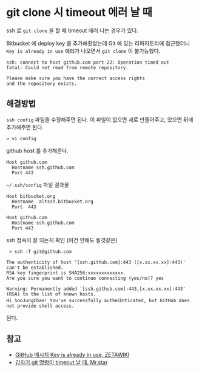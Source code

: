 # git clone 시 timeout 에러 날 때

ssh 로 `git clone` 을 할 때 timeout 에러 나는 경우가 있다.

Bitbucket 에 deploy key 를 추가해줬었는데 
Git 에 있는 리파지토리에 접근했더니 `Key is already in use` 에러가 나오면서 `git clone` 이 불가능했다.

```
ssh: connect to host github.com port 22: Operation timed out
fatal: Could not read from remote repository.

Please make sure you have the correct access rights
and the repository exists.
```

## 해결방법
`ssh config` 파일을 수정해주면 된다.
이 파일이 없으면 새로 만들어주고, 았으면 뒤에 추가해주면 된다.

```
> vi config
```
github host 를 추가해준다.
```
Host github.com
  Hostname ssh.github.com
  Port 443
```

`~/.ssh/config` 파일 결과물
```
Host bitbucket.org
  Hostname  altssh.bitbucket.org
  Port  443

Host github.com
  Hostname ssh.github.com
  Port 443
```
 
ssh 접속이 잘 되는지 확인 (이건 안해도 될것같은)
```
 > ssh -T git@github.com

The authenticity of host '[ssh.github.com]:443 ([x.xx.xx.xx]:443)' can't be established.
RSA key fingerprint is SHA256:xxxxxxxxxxxxx.
Are you sure you want to continue connecting (yes/no)? yes

Warning: Permanently added '[ssh.github.com]:443,[x.xx.xx.xx]:443' (RSA) to the list of known hosts.
Hi SooJungChae! You've successfully authe데nticated, but GitHub does not provide shell access.
```
된다. 

## 참고
- [GitHub 메시지 Key is already in use, ZETAWIKI](https://zetawiki.com/wiki/GitHub_%EB%A9%94%EC%8B%9C%EC%A7%80_Key_is_already_in_use)
- [갑자기 git 명령이 timeout 날 때, Mr.star](https://lhb0517.tistory.com/entry/%EA%B0%91%EC%9E%90%EA%B8%B0-git-%EB%AA%85%EB%A0%B9%EC%9D%B4-timeout-%EB%82%A0-%EB%95%8C)
